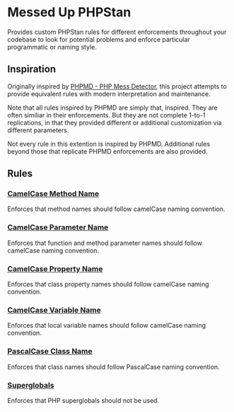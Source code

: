 # Messed Up PHPStan

Provides custom PHPStan rules for different enforcements throughout your codebase to look for potential problems and enforce particular programmatic or naming style.

## Inspiration

Originally inspired by <a href="https://phpmd.org/" target="_blank">PHPMD - PHP Mess Detector</a>, this project attempts to provide equivalent rules with modern interpretation and maintenance.

Note that all rules inspired by PHPMD are simply that, inspired. They are often similiar in their enforcements. But they are not complete 1-to-1 replications, in that they provided different or additional customization via different parameters.

Not every rule in this extention is inspired by PHPMD. Additional rules beyond those that replicate PHPMD enforcements are also provided.

## Rules

### [CamelCase Method Name](docs/CamelCaseMethodName.md)

Enforces that method names should follow camelCase naming convention.

### [CamelCase Parameter Name](docs/CamelCaseParameterName.md)

Enforces that function and method parameter names should follow camelCase naming convention.

### [CamelCase Property Name](docs/CamelCasePropertyName.md)

Enforces that class property names should follow camelCase naming convention.

### [CamelCase Variable Name](docs/CamelCaseVariableName.md)

Enforces that local variable names should follow camelCase naming convention.

### [PascalCase Class Name](docs/PascalCaseClassName.md)

Enforces that class names should follow PascalCase naming convention.

### [Superglobals](docs/Superglobals.md)

Enforces that PHP superglobals should not be used.
